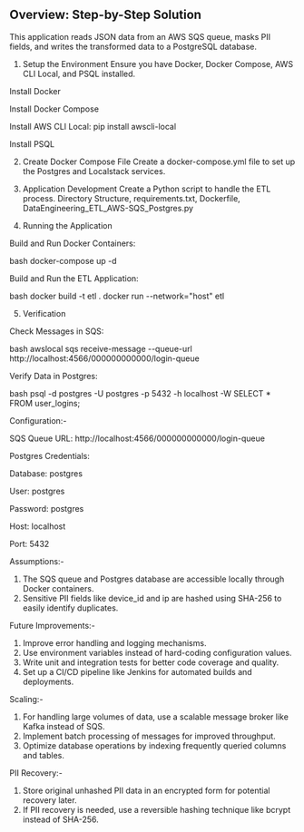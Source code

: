 ## Overview: Step-by-Step Solution
This application reads JSON data from an AWS SQS queue, masks PII fields, and writes the transformed data to a PostgreSQL database.

1. Setup the Environment
Ensure you have Docker, Docker Compose, AWS CLI Local, and PSQL installed.

Install Docker

Install Docker Compose

Install AWS CLI Local: pip install awscli-local

Install PSQL

2. Create Docker Compose File
Create a docker-compose.yml file to set up the Postgres and Localstack services.

3. Application Development
Create a Python script to handle the ETL process.
Directory Structure, requirements.txt, Dockerfile, DataEngineering_ETL_AWS-SQS_Postgres.py

4. Running the Application
   
Build and Run Docker Containers:

bash
docker-compose up -d

Build and Run the ETL Application:

bash
docker build -t etl .
docker run --network="host" etl

5. Verification
   
Check Messages in SQS:

bash
awslocal sqs receive-message --queue-url http://localhost:4566/000000000000/login-queue

Verify Data in Postgres:

bash
psql -d postgres -U postgres -p 5432 -h localhost -W
SELECT * FROM user_logins;




   Configuration:-

SQS Queue URL: http://localhost:4566/000000000000/login-queue

Postgres Credentials:

Database: postgres

User: postgres

Password: postgres

Host: localhost

Port: 5432

Assumptions:-
1. The SQS queue and Postgres database are accessible locally through Docker containers.
2. Sensitive PII fields like device_id and ip are hashed using SHA-256 to easily identify duplicates.

Future Improvements:-

1. Improve error handling and logging mechanisms.
2. Use environment variables instead of hard-coding configuration values.
3. Write unit and integration tests for better code coverage and quality.
4. Set up a CI/CD pipeline like Jenkins for automated builds and deployments.

Scaling:-
1. For handling large volumes of data, use a scalable message broker like Kafka instead of SQS.
2. Implement batch processing of messages for improved throughput.
3. Optimize database operations by indexing frequently queried columns and tables.

PII Recovery:-
1. Store original unhashed PII data in an encrypted form for potential recovery later.
2. If PII recovery is needed, use a reversible hashing technique like bcrypt instead of SHA-256.

